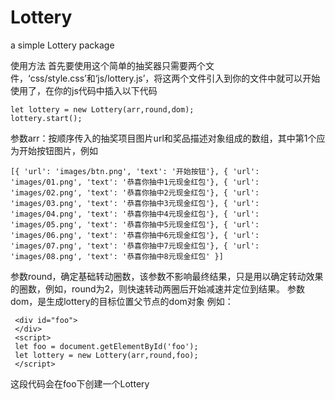 # Lottery
a simple Lottery package 

使用方法
首先要使用这个简单的抽奖器只需要两个文件，‘css/style.css’和‘js/lottery.js’，将这两个文件引入到你的文件中就可以开始使用了，在你的js代码中插入以下代码

    let lottery = new Lottery(arr,round,dom);
    lottery.start();
    
参数arr：按顺序传入的抽奖项目图片url和奖品描述对象组成的数组，其中第1个应为开始按钮图片，例如
    
 `
[{
    'url': 'images/btn.png',
    'text': '开始按钮'},
{
    'url': 'images/01.png',
    'text': '恭喜你抽中1元现金红包'},
{
    'url': 'images/02.png',
    'text': '恭喜你抽中2元现金红包'},
{
    'url': 'images/03.png',
    'text': '恭喜你抽中3元现金红包'},
{
    'url': 'images/04.png',
    'text': '恭喜你抽中4元现金红包'},
{
    'url': 'images/05.png',
    'text': '恭喜你抽中5元现金红包'},
{
    'url': 'images/06.png',
    'text': '恭喜你抽中6元现金红包'},
{
    'url': 'images/07.png',
    'text': '恭喜你抽中7元现金红包'},
{
    'url': 'images/08.png',
    'text': '恭喜你抽中8元现金红包'
}]
`

参数round，确定基础转动圈数，该参数不影响最终结果，只是用以确定转动效果的圈数，例如，round为2，则快速转动两圈后开始减速并定位到结果。
参数dom，是生成lottery的目标位置父节点的dom对象
例如：

     <div id="foo">
     </div>
     <script>
     let foo = document.getElementById('foo');
     let lottery = new Lottery(arr,round,foo);
     </script>
     
这段代码会在foo下创建一个Lottery
